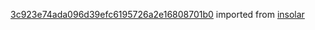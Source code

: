 [3c923e74ada096d39efc6195726a2e16808701b0](https://github.com/insolar/insolar/commit/3c923e74ada096d39efc6195726a2e16808701b0) imported from [insolar](https://github.com/insolar/insolar)
